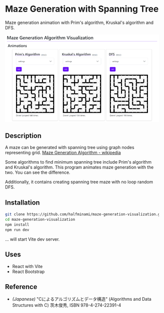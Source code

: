 # Maze Generation with Spanning Tree

Maze generation animation with Prim's algorithm, Kruskal's algorithm and DFS.

![screenshot](./maze-generation-screenshot.png)

## Description

A maze can be generated with spanning tree using graph nodes representing grid. [Maze Generation Algorithm - wikipedia](https://en.wikipedia.org/wiki/Maze_generation_algorithm)

Some algorithms to find minimum spanning tree include Prim's algorithm and Kruskal's algorithm. This program animates maze generation with the two. You can see the difference.

Additionally, it contains creating spanning tree maze with no loop random DFS.

## Installation

```bash
git clone https://github.com/halfminami/maze-generation-visualization.git
cd maze-generation-visualization
npm install
npm run dev
```

... will start Vite dev server.

## Uses

- React with Vite
- React Bootstrap

## Reference

- *(Japanese)* "Cによるアルゴリズムとデータ構造" (Algorithms and Data Structures with C) 茨木俊秀, ISBN 978-4-274-22391-4

